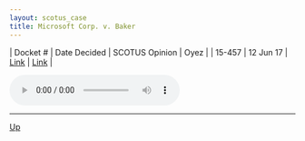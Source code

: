 ```yaml
---
layout: scotus_case
title: Microsoft Corp. v. Baker
---
```


| Docket # | Date Decided | SCOTUS Opinion | Oyez |
| 15-457 | 12 Jun 17 | [Link](https://www.supremecourt.gov/opinions/preliminaryprint/582US1PP_Web.pdf#page=46) | [Link](https://www.oyez.org/cases/2016/15-457) |

<audio controls>
   <source src='./resources/15-457.mp3' type='audio/mpeg'>
</audio>

<object data='./resources/15-457.pdf' type='application/pdf'></object>

---

[Up](./README.md)